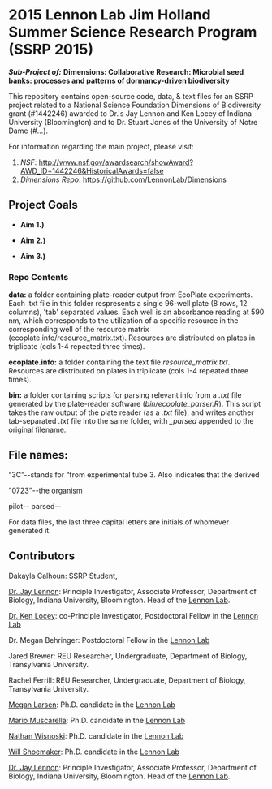 # 2015 Lennon Lab Jim Holland Summer Science Research Program (SSRP 2015)

***Sub-Project of:***
**Dimensions: Collaborative Research: Microbial seed banks: processes and patterns of dormancy-driven biodiversity**

This repository contains open-source code, data, & text files for an SSRP project related to a National Science Foundation Dimensions of Biodiversity grant (#1442246) awarded to Dr.'s Jay Lennon and Ken Locey of Indiana University (Bloomington) and to Dr. Stuart Jones of the University of Notre Dame (#...).

For information regarding the main project, please visit: 

1. *NSF*: http://www.nsf.gov/awardsearch/showAward?AWD_ID=1442246&HistoricalAwards=false
2. *Dimensions Repo*: https://github.com/LennonLab/Dimensions

## Project Goals

* **Aim 1.)** 

* **Aim 2.)** 

* **Aim 3.)** 

### Repo Contents

**data:** a folder containing plate-reader output from EcoPlate experiments.
Each .txt file in this folder respresents a single 96-well plate (8 rows, 12 columns), 'tab' separated values. 
Each well is an absorbance reading at 590 nm, which corresponds to the utilization of a specific resource in the corresponding well of the resource matrix (ecoplate.info/resource_matrix.txt).
Resources are distributed on plates in triplicate (cols 1-4 repeated three times).

**ecoplate.info:** a folder containing the text file *resource_matrix.txt*. Resources are distributed on plates in triplicate (cols 1-4 repeated three times).

**bin:** a folder containing scripts for parsing relevant info from a *.txt* file generated by the plate-reader software (*bin/ecoplate_parser.R*).
This script takes the raw output of the plate reader (as a *.txt* file), and writes another tab-separated
*.txt* file into the same folder, with *_parsed* appended to the original filename.

## File names:
“3C”--stands for “from experimental tube 3. Also indicates that the derived

"0723"--the organism

pilot--
parsed--

For data files, the last three capital letters are initials of whomever generated it.


## Contributors

Dakayla Calhoun: SSRP Student, 

[Dr. Jay Lennon](http://www.indiana.edu/~microbes/people.php): Principle Investigator, Associate Professor, Department of Biology, Indiana University, Bloomington. Head of the [Lennon Lab](http://www.indiana.edu/~microbes/people.php).

[Dr. Ken Locey](http://kenlocey.weecology.org/): co-Principle Investigator, Postdoctoral Fellow in the [Lennon Lab](http://www.indiana.edu/~microbes/people.php)

Dr. Megan Behringer: Postdoctoral Fellow in the [Lennon Lab](http://www.indiana.edu/~microbes/people.php)

Jared Brewer: REU Researcher, Undergraduate, Department of Biology, Transylvania University. 

Rachel Ferrill: REU Researcher, Undergraduate, Department of Biology, Transylvania University. 

[Megan Larsen](http://meganllarsen.wordpress.com): Ph.D. candidate in the [Lennon Lab](http://www.indiana.edu/~microbes/people.php)

[Mario Muscarella](http://mmuscarella.github.io/): Ph.D. candidate in the [Lennon Lab](http://www.indiana.edu/~microbes/people.php)

[Nathan Wisnoski](): Ph.D. candidate in the [Lennon Lab](http://www.indiana.edu/~microbes/people.php)

[Will Shoemaker](): Ph.D. candidate in the [Lennon Lab](http://www.indiana.edu/~microbes/people.php)

[Dr. Jay Lennon](http://www.indiana.edu/~microbes/people.php): Principle Investigator, Associate Professor, Department of Biology, Indiana University, Bloomington. Head of the [Lennon Lab](http://www.indiana.edu/~microbes/people.php).


